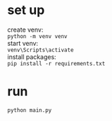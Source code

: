 # set up 
create venv:  
`python -m venv venv`  
start venv:  
`venv\Scripts\activate`  
install packages:  
`pip install -r requirements.txt`  
# run
`python main.py`
